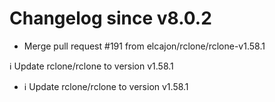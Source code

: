 # Changelog since v8.0.2
- Merge pull request #191 from elcajon/rclone/rclone-v1.58.1

ℹ️ Update rclone/rclone to version v1.58.1 
- ℹ️ Update rclone/rclone to version v1.58.1 
